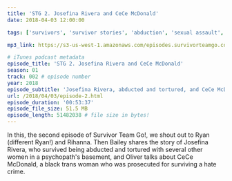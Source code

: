 ```yaml
---
title: 'STG 2. Josefina Rivera and CeCe McDonald'
date: 2018-04-03 12:00:00

tags: ['survivors', 'survivor stories', 'abduction', 'sexual assault', 'torture', 'serial killers', 'rape', 'hate crimes', 'racism', 'transphobia', 'josefina rivera', 'cece mcdonald'] # max 255 chars

mp3_link: https://s3-us-west-1.amazonaws.com/episodes.survivorteamgo.com/STG+2+Josefina+Rivera+and+CeCe+McDonald.mp3

# iTunes podcast metadata
episode_title: 'STG 2. Josefina Rivera and CeCe McDonald'
season: 01
track: 002 # episode number
year: 2018
episode_subtitle: 'Josefina Rivera, abducted and tortured, and CeCe McDonald, imprisoned for surviving a hate crime'
url: /2018/04/03/episode-2.html
episode_duration: '00:53:37'
episode_file_size: 51.5 MB
episode_length: 51482038 # file size in bytes!
---
```


In this, the second episode of Survivor Team Go!, we shout out to Ryan (different Ryan!) and Rihanna. Then Bailey shares the story of Josefina Rivera, who survived being abducted and tortured with several other women in a psychopath's basement, and Oliver talks about CeCe McDonald, a black trans woman who was prosecuted for surviving a hate crime.